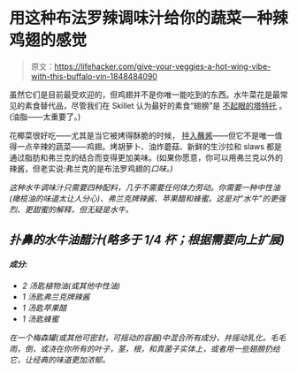 # 用这种布法罗辣调味汁给你的蔬菜一种辣鸡翅的感觉

> 原文：<https://lifehacker.com/give-your-veggies-a-hot-wing-vibe-with-this-buffalo-vin-1848484090>

虽然它们是目前最受欢迎的，但鸡翅并不是你唯一能吃到的东西。水牛菜花是最常见的素食替代品，尽管我们在 Skillet 认为最好的素食“翅膀”是 [不起眼的塔特托](https://lifehacker.com/the-best-vegan-buffalo-wings-are-just-tater-tots-1846508364) 。(油脂——太重要了。)



花椰菜很好吃——尤其是当它被烤得酥脆的时候， [拌入蘸酱](https://lifehacker.com/make-this-buffalo-cauliflower-dip-for-super-bowl-sunday-1832245628)——但它不是唯一值得一点辛辣的蔬菜——鸡翅。烤胡萝卜、油炸蘑菇、新鲜的生沙拉和 slaws 都是通过脂肪和弗兰克的结合而变得更加美味。(如果你愿意，你可以用弗兰克以外的辣酱，但老实说:弗兰克的是布法罗鸡翅的*口味。)*

*这种水牛调味汁只需要四种配料，几乎不需要任何体力劳动。你需要一种中性油(橄榄油的味道太让人分心)、弗兰克牌辣酱、苹果醋和蜂蜜。这是对“水牛”的更强烈、更甜蜜的解释，但无疑是水牛。*

## *扑鼻的水牛油醋汁(略多于 1/4 杯；根据需要向上扩展)*

#### *成分:*

*   *2 汤匙植物油(或其他中性油)*
*   *1 汤匙弗兰克牌辣酱*
*   *1 汤匙苹果醋*
*   *1 汤匙蜂蜜*

*在一个梅森罐(或其他可密封，可摇动的容器)中混合所有成分，并摇动乳化。毛毛雨，倒，或浇在你所有的叶子，茎，根，和真菌子实体上，或者用一些翅膀扔给它，让经典的味道更加浓郁。*